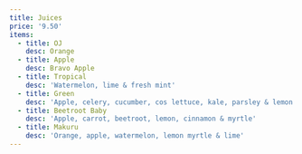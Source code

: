```yaml
---
title: Juices
price: '9.50'
items:
  - title: OJ
    desc: Orange
  - title: Apple
    desc: Bravo Apple
  - title: Tropical
    desc: 'Watermelon, lime & fresh mint'
  - title: Green
    desc: 'Apple, celery, cucumber, cos lettuce, kale, parsley & lemon'
  - title: Beetroot Baby
    desc: 'Apple, carrot, beetroot, lemon, cinnamon & myrtle'
  - title: Makuru
    desc: 'Orange, apple, watermelon, lemon myrtle & lime'
---
```


